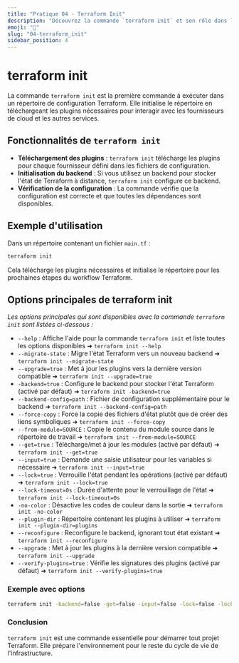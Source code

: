 ```yaml
---
title: "Pratique 04 - Terraform Init"
description: "Découvrez la commande `terraform init` et son rôle dans le workflow Terraform."
emoji: "🚀"
slug: "04-terraform_init"
sidebar_position: 4
---
```


# terraform init

La commande `terraform init` est la première commande à exécuter dans un répertoire de configuration Terraform. Elle initialise le répertoire en téléchargeant les plugins nécessaires pour interagir avec les fournisseurs de cloud et les autres services.

## Fonctionnalités de `terraform init`

- **Téléchargement des plugins** : `terraform init` télécharge les plugins pour chaque fournisseur défini dans les fichiers de configuration.
- **Initialisation du backend** : Si vous utilisez un backend pour stocker l'état de Terraform à distance, `terraform init` configure ce backend.
- **Vérification de la configuration** : La commande vérifie que la configuration est correcte et que toutes les dépendances sont disponibles.

## Exemple d'utilisation

Dans un répertoire contenant un fichier `main.tf` :

```bash
terraform init
```

Cela télécharge les plugins nécessaires et initialise le répertoire pour les prochaines étapes du workflow Terraform.

## Options principales de terraform init

*Les options principales qui sont disponibles avec la commande `terraform init` sont listées ci-dessous :*

- `--help` : Affiche l'aide pour la commande `terraform init` et liste toutes les options disponibles ➜ `terraform init --help`
- `--migrate-state` : Migre l'état Terraform vers un nouveau backend ➜ `terraform init --migrate-state`
- `--upgrade=true` : Met à jour les plugins vers la dernière version compatible ➜ `terraform init --upgrade=true`
- `-backend=true` : Configure le backend pour stocker l'état Terraform (activé par défaut) ➜ `terraform init -backend=true`
- `--backend-config=path` : Fichier de configuration supplémentaire pour le backend ➜ `terraform init --backend-config=path`
- `--force-copy` : Force la copie des fichiers d'état plutôt que de créer des liens symboliques ➜ `terraform init --force-copy`
- `--from-module=SOURCE` : Copie le contenu du module source dans le répertoire de travail ➜ `terraform init --from-module=SOURCE`
- `--get=true` : Télécharge/met à jour les modules (activé par défaut) ➜ `terraform init --get=true`
- `--input=true` : Demande une saisie utilisateur pour les variables si nécessaire ➜ `terraform init --input=true`
- `--lock=true` : Verrouille l'état pendant les opérations (activé par défaut) ➜ `terraform init --lock=true`
- `--lock-timeout=0s` : Durée d'attente pour le verrouillage de l'état ➜ `terraform init --lock-timeout=0s`
- `-no-color` : Désactive les codes de couleur dans la sortie ➜ `terraform init -no-color`
- `--plugin-dir` : Répertoire contenant les plugins à utiliser ➜ `terraform init --plugin-dir=plugins`
- `--reconfigure` : Reconfigure le backend, ignorant tout état existant ➜ `terraform init --reconfigure`
- `--upgrade` : Met à jour les plugins à la dernière version compatible ➜ `terraform init --upgrade`
- `--verify-plugins=true` : Vérifie les signatures des plugins (activé par défaut) ➜ `terraform init --verify-plugins=true`

### Exemple avec options

```bash
terraform init -backend=false -get=false -input=false -lock=false -lock-timeout=0s -no-color -plugin-dir=plugins -reconfigure -upgrade -verify-plugins=false
```

### Conclusion

`terraform init` est une commande essentielle pour démarrer tout projet Terraform. Elle prépare l'environnement pour le reste du cycle de vie de l'infrastructure.

